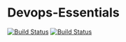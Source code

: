 # Devops-Essentials
[![Build Status](https://travis-ci.org/Gilalc/Devops-Essentials.svg?branch=master)](https://travis-ci.org/Gilalc/Devops-Essentials)
[![Build Status](https://travis-ci.org/Gilalc/Devops-Essentials.svg?branch=master)](https://travis-ci.org/Gilalc/Devops-Essentials)
